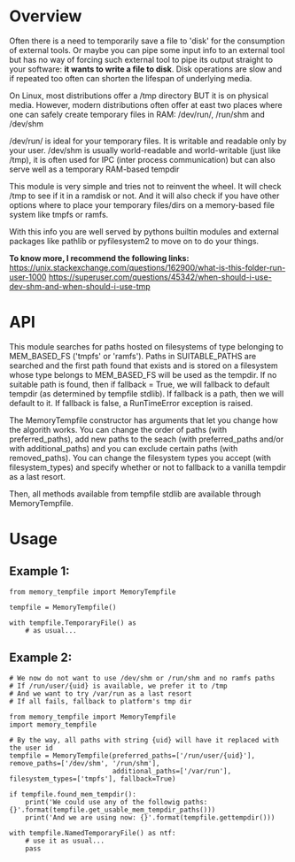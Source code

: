 # Overview

Often there is a need to temporarily save a file to 'disk' for the consumption of external tools. Or maybe you can pipe some input info to an external tool
but has no way of forcing such external tool to pipe its output straight to your software: **it wants to write a file to disk**.
Disk operations are slow and if repeated too often can shorten the lifespan of underlying media.

On Linux, most distributions offer a /tmp directory BUT it is on physical media. However, modern distributions often offer at east two
places where one can safely create temporary files in RAM: /dev/run/<uid>, /run/shm and /dev/shm

/dev/run/<uid> is ideal for your temporary files. It is writable and readable only by your user.
/dev/shm is usually world-readable and world-writable (just like /tmp), it is often used for IPC (inter process communication) but can also serve well as a temporary RAM-based tempdir

This module is very simple and tries not to reinvent the wheel. It will check /tmp to see if it in a ramdisk or not. And it will also check
if you have other options where to place your temporary files/dirs on a memory-based file system like tmpfs or ramfs.

With this info you are well served by pythons builtin modules and external packages like pathlib or pyfilesystem2 to move on to do your things.   

**To know more, I recommend the following links:**
https://unix.stackexchange.com/questions/162900/what-is-this-folder-run-user-1000
https://superuser.com/questions/45342/when-should-i-use-dev-shm-and-when-should-i-use-tmp


# API
This module searches for paths hosted on filesystems of type belonging to MEM_BASED_FS ('tmpfs' or 'ramfs').
Paths in SUITABLE_PATHS are searched and the first path found that exists and is stored on a filesystem whose type 
belongs to MEM_BASED_FS will be used as the tempdir.
If no suitable path is found, then if fallback = True, we will fallback to default tempdir (as determined by tempfile stdlib). If fallback is a path, then we will default to it.
If fallback is false, a RunTimeError exception is raised.

The MemoryTempfile constructor has arguments that let you change how the algorith works.
You can change the order of paths (with preferred_paths), add new paths to the seach (with preferred_paths and/or with additional_paths) 
and you can exclude certain paths (with removed_paths).
You can change the filesystem types you accept (with filesystem_types) and specify whether or not to fallback to a vanilla tempdir as a last resort.

Then, all methods available from tempfile stdlib are available through MemoryTempfile.

# Usage

## Example 1:

    from memory_tempfile import MemoryTempfile
    
    tempfile = MemoryTempfile()
    
    with tempfile.TemporaryFile() as 
        # as usual...
        
## Example 2:

    # We now do not want to use /dev/shm or /run/shm and no ramfs paths
    # If /run/user/{uid} is available, we prefer it to /tmp
    # And we want to try /var/run as a last resort
    # If all fails, fallback to platform's tmp dir
    
    from memory_tempfile import MemoryTempfile
    import memory_tempfile

    # By the way, all paths with string {uid} will have it replaced with the user id
    tempfile = MemoryTempfile(preferred_paths=['/run/user/{uid}'], remove_paths=['/dev/shm', '/run/shm'],
                              additional_paths=['/var/run'], filesystem_types=['tmpfs'], fallback=True)
    
    if tempfile.found_mem_tempdir():
        print('We could use any of the followig paths: {}'.format(tempfile.get_usable_mem_tempdir_paths()))
        print('And we are using now: {}'.format(tempfile.gettempdir()))
    
    with tempfile.NamedTemporaryFile() as ntf:
        # use it as usual...
        pass